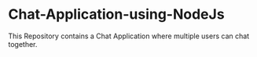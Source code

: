 # Chat-Application-using-NodeJs
This Repository contains a Chat Application where multiple users can chat together.
